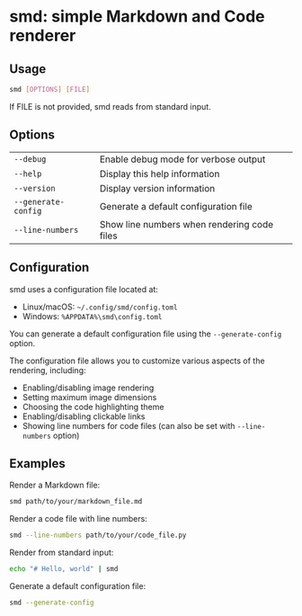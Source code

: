 # smd: simple Markdown and Code renderer

## Usage

```bash
smd [OPTIONS] [FILE]
```

If FILE is not provided, smd reads from standard input.

## Options

|                     |                                             |
| ------------------- | ------------------------------------------- |
| `--debug`           | Enable debug mode for verbose output        |
| `--help`            | Display this help information               |
| `--version`         | Display version information                 |
| `--generate-config` | Generate a default configuration file       |
| `--line-numbers`    | Show line numbers when rendering code files |

## Configuration

smd uses a configuration file located at:

- Linux/macOS: `~/.config/smd/config.toml`
- Windows: `%APPDATA%\smd\config.toml`

You can generate a default configuration file using the `--generate-config` option.

The configuration file allows you to customize various aspects of the rendering, including:

- Enabling/disabling image rendering
- Setting maximum image dimensions
- Choosing the code highlighting theme
- Enabling/disabling clickable links
- Showing line numbers for code files (can also be set with `--line-numbers` option)

## Examples

Render a Markdown file:

```bash
smd path/to/your/markdown_file.md
```

Render a code file with line numbers:

```bash
smd --line-numbers path/to/your/code_file.py
```

Render from standard input:

```bash
echo "# Hello, world" | smd
```

Generate a default configuration file:

```bash
smd --generate-config
```
